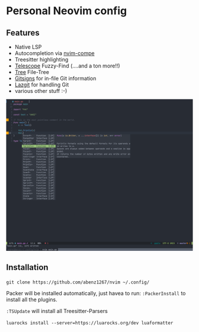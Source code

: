 # Personal Neovim config
## Features
 - Native LSP
 - Autocompletion via [nvim-compe](https://github.com/hrsh7th/nvim-compe)
 - Treesitter highlighting
 - [Telescope](https://github.com/nvim-telescope/telescope.nvim) Fuzzy-Find (....and a ton more!!)
 - [Tree](https://github.com/kyazdani42/nvim-tree.lua) File-Tree
 - [Gitsigns](https://github.com/lewis6991/gitsigns.nvim) for in-file Git information
 - [Lazgit](https://github.com/kdheepak/lazygit.nvim) for handling Git
 - various other stuff :-)

![Screenshot](nvim.png)


## Installation

`git clone https://github.com/abenz1267/nvim ~/.config/`

Packer will be installed automatically, just havea to run: `:PackerInstall` to install all the plugins.

`:TSUpdate` will install all Treesitter-Parsers

`luarocks install --server=https://luarocks.org/dev luaformatter`

